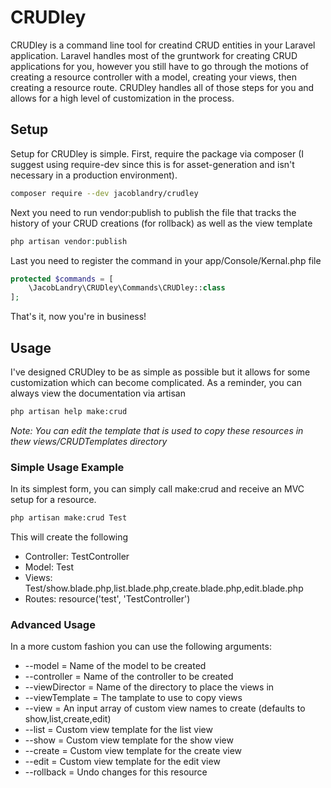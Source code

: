 # CRUDley
CRUDley is a command line tool for creatind CRUD entities in your Laravel application.  Laravel handles most of the gruntwork
for creating CRUD applications for you, however you still have to go through the motions of creating a resource controller with a model,
creating your views, then creating a resource route. CRUDley handles all of those steps for you and allows for a high level of customization in the process.

## Setup
Setup for CRUDley is simple.  First, require the package via composer (I suggest using require-dev since this is for asset-generation and isn't 
necessary in a production environment).
```bash
composer require --dev jacoblandry/crudley
```

Next you need to run vendor:publish to publish the file that tracks the history of your CRUD creations (for rollback) as well as the view template
```php
php artisan vendor:publish
```

Last you need to register the command in your app/Console/Kernal.php file
```php
protected $commands = [
    \JacobLandry\CRUDley\Commands\CRUDley::class
];
```

That's it, now you're in business!

## Usage
I've designed CRUDley to be as simple as possible but it allows for some customization which can become complicated.
As a reminder, you can always view the documentation via artisan
```bash
php artisan help make:crud
```

*Note: You can edit the template that is used to copy these resources in thew views/CRUDTemplates directory*

### Simple Usage Example
In its simplest form, you can simply call make:crud and receive an MVC setup for a resource.
```bash
php artisan make:crud Test
```
This will create the following
- Controller: TestController
- Model: Test
- Views: Test/show.blade.php,list.blade.php,create.blade.php,edit.blade.php
- Routes: resource('test', 'TestController')

### Advanced Usage
In a more custom fashion you can use the following arguments:
- --model = Name of the model to be created
- --controller = Name of the controller to be created
- --viewDirector = Name of the directory to place the views in
- --viewTemplate = The tamplate to use to copy views
- --view = An input array of custom view names to create (defaults to show,list,create,edit)
- --list = Custom view template for the list view
- --show = Custom view template for the show view
- --create = Custom view template for the create view
- --edit = Custom view template for the edit view
- --rollback = Undo changes for this resource